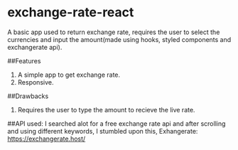 # exchange-rate-react
A basic app used to return exchange rate, requires the user to select the currencies and input the amount(made using hooks, styled components and exchangerate api).

##Features
1. A simple app to get exchange rate.
2. Responsive.

##Drawbacks
1. Requires the user to type the amount to recieve the live rate.

##API used:
I searched alot for a free exchange rate api and after scrolling and using different keywords, I stumbled upon this,
Exhangerate: 
https://exchangerate.host/
